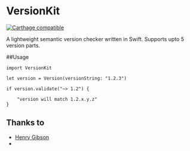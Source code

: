 # VersionKit

[![Carthage compatible](https://img.shields.io/badge/Carthage-compatible-4BC51D.svg?style=flat)](https://github.com/Carthage/Carthage)

A lightweight semantic version checker written in Swift. Supports upto 5 version parts. 

##Usage
    
    import VersionKit

    let version = Version(versionString: "1.2.3")
    
    if version.validate("~> 1.2") {
    
        "version will match 1.2.x.y.z"
    }
    
## Thanks to

- [Henry Gibson](http://thisismyengine.com)
- 
